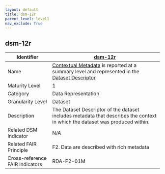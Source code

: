 ```yaml
---
layout: default
title: dsm-12r
parent_level: level1
nav_exclude: True
---
```


## dsm-12r

| Identifier | [dsm-12r](https://github.com/FAIRplus/Data-Maturity/blob/master/docs/_indicators/dsm-12r.md) |
| ---------- | ----------|
| Name | [Contextual Metadata](https://fairplus.github.io/Data-Maturity/docs/Glossary/#contextual-metadata) is reported at a summary level and represented in the [Dataset Descriptor](https://fairplus.github.io/Data-Maturity/docs/Glossary/#dataset-descriptor) |
| Maturity Level | 1 |
| Category | Data Representation |
| Granularity Level | Dataset |
| Description | The Dataset Descriptor of the dataset includes metadata that describes the context in which the dataset was produced within. |
| Related DSM Indicator| N/A |
| Related FAIR Principle | F2. Data are described with rich metadata |
| Cross-reference FAIR indicators | RDA-F2-01M |
